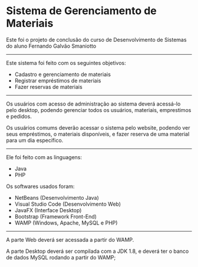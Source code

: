 # Sistema de Gerenciamento de Materiais

Este foi o projeto de conclusão do curso de Desenvolvimento de Sistemas do aluno Fernando Galvão Smaniotto

---

Este sistema foi feito com os seguintes objetivos:
 - Cadastro e gerenciamento de materiais
 - Registrar empréstimos de materiais
 - Fazer reservas de materiais

---

Os usuários com acesso de administração ao sistema deverá acessá-lo pelo desktop, podendo gerenciar todos os usuários, materiais, emprestimos e pedidos.

Os usuários comums deverão acessar o sistema pelo website, podendo ver seus empréstimos, o materiais disponíveis, e fazer reserva de uma material para um dia específico.

---

Ele foi feito com as linguagens:
 - Java
 - PHP

Os softwares usados foram:
 - NetBeans (Desenvolvimento Java)
 - Visual Studio Code (Desenvolvimento Web)
 - JavaFX (Interface Desktop)
 - Bootstrap (Framework Front-End)
 - WAMP (Windows, Apache, MySQL e PHP)

---
A parte Web deverá ser acessada a partir do WAMP.

A parte Desktop deverá ser compilada com a JDK 1.8, e deverá ter o banco de dados MySQL rodando a partir do WAMP;